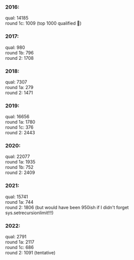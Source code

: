 ### 2016:
qual: 14185  
round 1c: 1009 (top 1000 qualified 😬)

### 2017:
qual: 980  
round 1b: 796  
round 2: 1708

### 2018:
qual: 7307  
round 1a: 279  
round 2: 1471

### 2019:
qual: 16656  
round 1a: 1780  
round 1c: 376  
round 2: 2443

### 2020:
qual: 22077  
round 1a: 1935  
round 1b: 752  
round 2: 2409

### 2021:
qual: 15741  
round 1a: 744  
round 2: 1806 (but would have been 950ish if I didn't forget sys.setrecursionlimit!!!)

### 2022:
qual: 2791  
round 1a: 2117  
round 1c: 686  
round 2: 1091 (tentative)  
